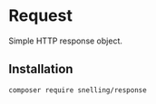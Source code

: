 Request
=========================

Simple HTTP response object.

## Installation
```
composer require snelling/response
```